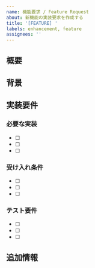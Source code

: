 ```yaml
---
name: 機能要求 / Feature Request
about: 新機能の実装要求を作成する
title: '[FEATURE] '
labels: enhancement, feature
assignees: ''
---
```


## 概要
<!-- 実装したい機能の概要を簡潔に記述 -->

## 背景
<!-- なぜこの機能が必要なのか、現在の課題や改善したい点を記述 -->

## 実装要件

### 必要な実装
- [ ] <!-- 実装すべき項目1 -->
- [ ] <!-- 実装すべき項目2 -->
- [ ] <!-- 実装すべき項目3 -->

### 受け入れ条件
- [ ] <!-- 機能が正常に動作する条件1 -->
- [ ] <!-- 機能が正常に動作する条件2 -->
- [ ] <!-- 機能が正常に動作する条件3 -->

### テスト要件
- [ ] <!-- 必要なテスト項目1 -->
- [ ] <!-- 必要なテスト項目2 -->
- [ ] <!-- 必要なテスト項目3 -->

## 追加情報
<!-- 参考資料、関連Issue、技術的制約など -->